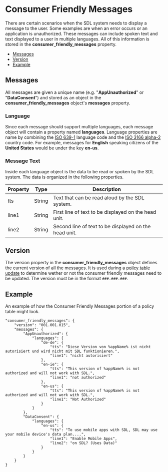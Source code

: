 # Consumer Friendly Messages
There are certain scenarios when the SDL system needs to display a message to the user.  Some examples are when an error occurs or an application is unauthorized.  These messages can include spoken text and text displayed to a user in multiple languages.  All of this information is stored in the **consumer_friendly_messages** property.

  * [Messages](#Messages)
  * [Version](#Version)
  * [Example](#consumerFriendlyMessagesExample)

<a name="Messages"></a>
## Messages
All messages are given a unique name (e.g. "**AppUnauthorized**" or "**DataConsent**") and stored as an object in the **consumer_friendly_messages** object's **messages** property.

### Language
Since each message should support multiple languages, each message object will contain a property named **languages**. Language properties are name by combining the <a href="http://en.wikipedia.org/wiki/ISO_639-1" target="_blank">ISO 639-1</a> language code and the <a href="http://en.wikipedia.org/wiki/ISO_3166-1_alpha-2" target="_blank">ISO 3166 alpha-2</a> country code.  For example, messages for **English** speaking citizens of the **United States** would be under the key **en-us**.

### Message Text
Inside each language object is the data to be read or spoken by the SDL system.  The data is organized in the following properties.

| Property | Type | Description |
| -------- | ---- | ----------- |
| tts | String | Text that can be read aloud by the SDL system. |
| line1 | String | First line of text to be displayed on the head unit. |
| line2 | String | Second line of text to be displayed on the head unit. |

<a name="Version"></a>
## Version
The version property in the **consumer_friendly_messages** object defines the current version of all the messages.  It is used during a [poilcy table update](/docs/sdl-server/master/policy-table-update/) to determine wether or not the consumer friendly messages need to be updated.  The version must be in the format `###.###.###`.

## Example
An example of how the Consumer Friendly Messages portion of a policy table might look.

    "consumer_friendly_messages": {
        "version": "001.001.015",
        "messages": {
            "AppUnauthorized": {
                "languages": {
                    "de-de": {
                        "tts": "Diese Version von %appName% ist nicht autorisiert und wird nicht mit SDL funktionieren.",
                        "line1": "nicht autorisiert"
                    },
                    "en-ie": {
                        "tts": "This version of %appName% is not authorized and will not work with SDL.",
                        "line1": "not authorized"
                    },
                    "en-us": {
                        "tts": "This version of %appName% is not authorized and will not work with SDL.",
                        "line1": "Not Authorized"
                    }
                }
            },
            "DataConsent": {
                "languages": {
                    "en-us": {
                        "tts": "To use mobile apps with SDL, SDL may use your mobile device's data plan....",
                        "line1": "Enable Mobile Apps",
                        "line2": "on SDL? (Uses Data)"
                    }
                }
            }
        }
    }
